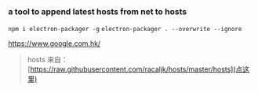 ### a tool to append latest hosts from net to hosts

`npm i electron-packager -g`
`electron-packager . --overwrite --ignore`

https://www.google.com.hk/

> hosts 来自：[https://raw.githubusercontent.com/racaljk/hosts/master/hosts](点这里)
